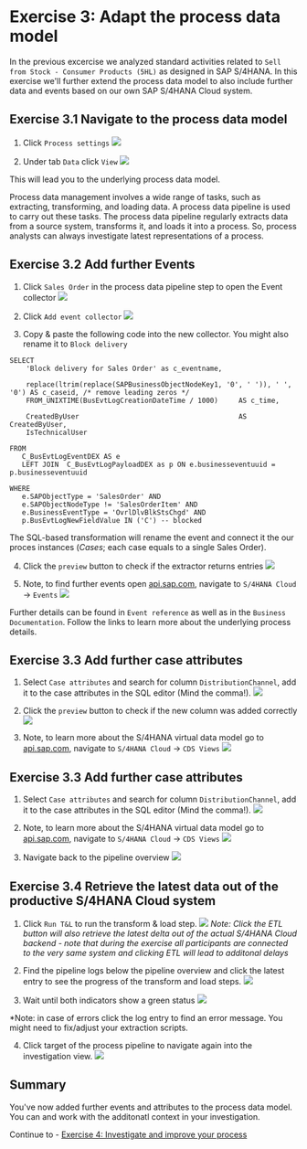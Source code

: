# Exercise 3: Adapt the process data model

In the previous excercise we analyzed standard activities related to `Sell from Stock - Consumer Products (5HL)` as designed in SAP S/4HANA. In this exercise we'll further extend the process data model to also include further data and events based on our own SAP S/4HANA Cloud system.



## Exercise 3.1 Navigate to the process data model

1. Click `Process settings`
![](images/3_001.png)

2. Under tab `Data` click `View`
![](images/3_002.png)

This will lead you to the underlying process data model. 

Process data management involves a wide range of tasks, such as extracting, transforming, and loading data. A process data pipeline is used to carry out these tasks. The process data pipeline regularly extracts data from a source system, transforms it, and loads it into a process. So, process analysts can always investigate latest representations of a process.


## Exercise 3.2 Add further Events

1. Click `Sales Order` in the process data pipeline step to open the Event collector
![](images/3_003.png)

2. Click `Add event collector`
![](images/3_004.png)

3. Copy & paste the following code into the new collector. You might also rename it to `Block delivery`
```
SELECT
    'Block delivery for Sales Order' as c_eventname,
    
    replace(ltrim(replace(SAPBusinessObjectNodeKey1, '0', ' ')), ' ', '0') AS c_caseid, /* remove leading zeros */
    FROM_UNIXTIME(BusEvtLogCreationDateTime / 1000)     AS c_time, 
    
    CreatedByUser                                       AS CreatedByUser,
    IsTechnicalUser
    
FROM 
   C_BusEvtLogEventDEX AS e
   LEFT JOIN  C_BusEvtLogPayloadDEX as p ON e.businesseventuuid = p.businesseventuuid
   
WHERE 
   e.SAPObjectType = 'SalesOrder' AND
   e.SAPObjectNodeType != 'SalesOrderItem' AND
   e.BusinessEventType = 'OvrlDlvBlkStsChgd' AND
   p.BusEvtLogNewFieldValue IN ('C') -- blocked
```
The SQL-based transformation will rename the event and connect it the our proces instances (*Cases*; each case equals to a single Sales Order).

4. Click the `preview` button to check if the extractor returns entries
![](images/3_011.png)

5. Note, to find further events open [api.sap.com](api.ap.com), navigate to `S/4HANA Cloud` -> `Events`
![](images/3_005.png)

Further details can be found in `Event reference` as well as in the `Business Documentation`. Follow the links to learn more about the underlying process details. 


## Exercise 3.3 Add further case attributes

1. Select `Case attributes` and search for column `DistributionChannel`, add it to the case attributes in the SQL editor (Mind the comma!).
![](images/3_006.png)

2. Click the `preview` button to check if the new column was added correctly
![](images/3_011.png)

3. Note, to learn more about the S/4HANA virtual data model go to [api.sap.com](api.ap.com), navigate to `S/4HANA Cloud` -> `CDS Views`
![](images/3_007.png)


## Exercise 3.3 Add further case attributes

1. Select `Case attributes` and search for column `DistributionChannel`, add it to the case attributes in the SQL editor (Mind the comma!).
![](images/3_006.png)

2. Note, to learn more about the S/4HANA virtual data model go to [api.sap.com](api.ap.com), navigate to `S/4HANA Cloud` -> `CDS Views`
![](images/3_007.png)

3. Navigate back to the pipeline overview
![](images/3_008.png)


## Exercise 3.4 Retrieve the latest data out of the productive S/4HANA Cloud system

1. Click `Run T&L` to run the transform & load step. 
![](images/3_009.png)
*Note: Click the ETL button will also retrieve the latest delta out of the actual S/4HANA Cloud backend - note that during the exercise all participants are connected to the very same system and clicking ETL will lead to additonal delays* 

2. Find the pipeline logs below the pipeline overview and click the latest entry to see the progress of the transform and load steps. 
![](images/3_010.png)

3. Wait until both indicators show a green status
![](images/3_012.png)

*Note: in case of errors click the log entry to find an error message. You might need to fix/adjust your extraction scripts. 

4. Click target of the process pipeline to navigate again into the investigation view. 
![](images/3_013.png)


## Summary

You've now added further events and attributes to the process data model. You can and work with the additonatl context in your investigation. 

Continue to - [Exercise 4: Investigate and improve your process](../ex4/README.md)
